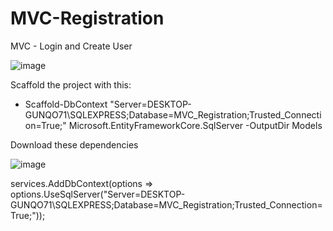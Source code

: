 # MVC-Registration
MVC - Login and Create User

![image](https://github.com/Jordan-of-the-Green/MVC-Registration/assets/101722700/a9bd779c-0541-454c-98b2-3bb601c3f973)

Scaffold the project with this:

- Scaffold-DbContext "Server=DESKTOP-GUNQO71\SQLEXPRESS;Database=MVC_Registration;Trusted_Connection=True;" Microsoft.EntityFrameworkCore.SqlServer -OutputDir Models

Download these dependencies

![image](https://github.com/Jordan-of-the-Green/MVC-Registration/assets/101722700/8001f243-4b64-49f7-8f5d-8e6e76b6c77e)

services.AddDbContext<PROG7311Context>(options =>
     options.UseSqlServer("Server=DESKTOP-GUNQO71\\SQLEXPRESS;Database=MVC_Registration;Trusted_Connection=True;"));



